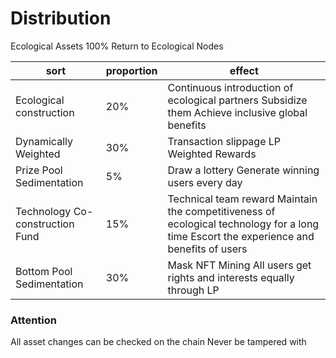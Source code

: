 # Distribution

Ecological Assets 100% Return to Ecological Nodes





| sort                            | proportion | effect                                                                                                                                  |
| ------------------------------- | ---------- | --------------------------------------------------------------------------------------------------------------------------------------- |
| Ecological construction         | 20%        | Continuous introduction of ecological partners Subsidize them Achieve inclusive global benefits                                         |
| Dynamically Weighted            | 30%        | Transaction slippage LP Weighted Rewards                                                                                                |
| Prize Pool Sedimentation        | 5%         | Draw a lottery Generate winning users every day                                                                                         |
| Technology Co-construction Fund | 15%        | Technical team reward Maintain the competitiveness of ecological technology for a long time Escort the experience and benefits of users |
| Bottom Pool Sedimentation       | 30%        | Mask NFT Mining All users get rights and interests equally through LP                                                                   |

### Attention

All asset changes can be checked on the chain Never be tampered with
